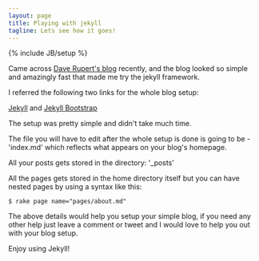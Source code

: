 ```yaml
---
layout: page
title: Playing with jekyll
tagline: Lets see how it goes!
---
```

{% include JB/setup %}

Came across [Dave Rupert's blog](http://daverupert.com) recently, and the blog looked so simple and amazingly fast that made me try the jekyll framework.

I referred the following two links for the whole blog setup:
	
[Jekyll](http://jekyllrb.com/) and
[Jekyll Bootstrap](http://jekyllbootstrap.com/)

The setup was pretty simple and didn't take much time.

The file you will have to edit after the whole setup is done is going to be - 'index.md' which reflects what appears on your blog's homepage.

All your posts gets stored in the directory: '_posts'

All the pages gets stored in the home directory itself but you can have nested pages by using a syntax like this:

	$ rake page name="pages/about.md"

The above details would help you setup your simple blog, if you need any other help just leave a comment or tweet and I would love to help you out with your blog setup.

Enjoy using Jekyll!
